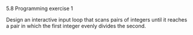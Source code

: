 5.8 Programming exercise 1

Design an interactive input loop that scans pairs of integers until it reaches a
pair in which the first integer evenly divides the second.
